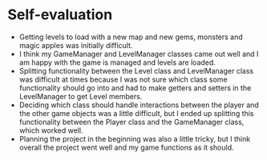 # Self-evaluation

- Getting levels to load with a new map and new gems, monsters and magic apples was initially difficult.
- I think my GameManager and LevelManager classes came out well and I am happy with the game is managed and levels 
  are loaded.
- Splitting functionality between the Level class and LevelManager class was difficult at times because I was not 
  sure which class some functionality should go into and had to make getters and setters in the LevelManager to get 
  Level members.
- Deciding which class should handle interactions between the player and the other game objects was a little 
  difficult, but I ended up splitting this functionality between the Player class and the GameManager class, which 
  worked well.
- Planning the project in the beginning was also a little tricky, but I think overall the project went well and my 
  game functions as it should.